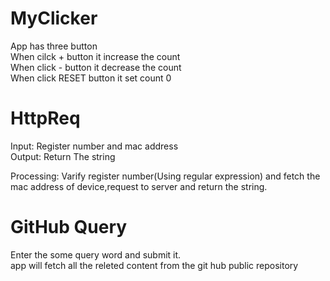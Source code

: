 # MyClicker

App has three button<br/>
When cilck + button it increase the count<br/>
When click - button it decrease the count<br/>
When click RESET button it set count 0<br/>


# HttpReq

Input: Register number and mac address<br/>
Output: Return The string<br/>

Processing: Varify register number(Using regular expression) and fetch the mac address of device,request to server and return the string.<br/>


# GitHub Query

Enter the some query word and submit it.<br/>
app will fetch all the releted content from the git hub public repository
